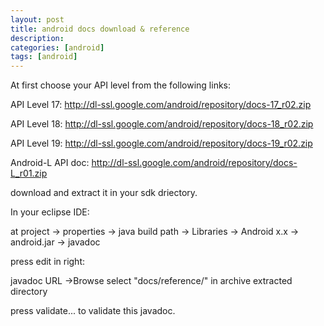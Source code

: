 ```yaml
---
layout: post
title: android docs download & reference
description: 
categories: [android]
tags: [android]
---
```


At first choose your API level from the following links:

API Level 17: <http://dl-ssl.google.com/android/repository/docs-17_r02.zip>

API Level 18: <http://dl-ssl.google.com/android/repository/docs-18_r02.zip>

API Level 19: <http://dl-ssl.google.com/android/repository/docs-19_r02.zip>

Android-L API doc: <http://dl-ssl.google.com/android/repository/docs-L_r01.zip>

download and extract it in your sdk driectory.



In your eclipse IDE:

at project -> properties -> java build path -> Libraries -> Android x.x -> android.jar -> javadoc

press edit in right:

javadoc URL ->Browse
select "docs/reference/" in archive extracted directory

press validate... to validate this javadoc.

